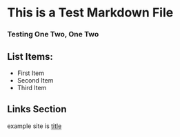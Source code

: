 # This is a Test Markdown File

### Testing One Two, One Two

## List Items:

- First Item
- Second Item
- Third Item

## Links Section

example site is [title](http://www.example.com)